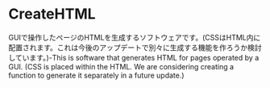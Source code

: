 # CreateHTML
GUIで操作したページのHTMLを生成するソフトウェアです。(CSSはHTML内に配置されます。これは今後のアップデートで別々に生成する機能を作ろうか検討しています。)-This is software that generates HTML for pages operated by a GUI. (CSS is placed within the HTML. We are considering creating a function to generate it separately in a future update.)
